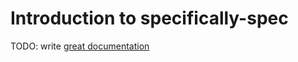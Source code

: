 # Introduction to specifically-spec

TODO: write [great documentation](http://jacobian.org/writing/what-to-write/)
